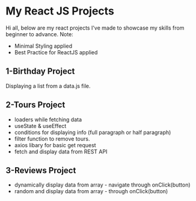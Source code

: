 # My React JS Projects
Hi all, below are my react projects I've made to showcase my skills from beginner to advance.
Note:
- Minimal Styling applied
- Best Practice for ReactJS applied

## 1-Birthday Project

Displaying a list from a data.js file.

## 2-Tours Project

- loaders while fetching data
- useState & useEffect
- conditions for displaying info (full paragraph or half paragraph)
- filter function to remove tours.
- axios libary for basic get request
- fetch and display data from REST API

## 3-Reviews Project

- dynamically display data from array - navigate through onClick(button)
- random and display data from array - through onClick(button)
